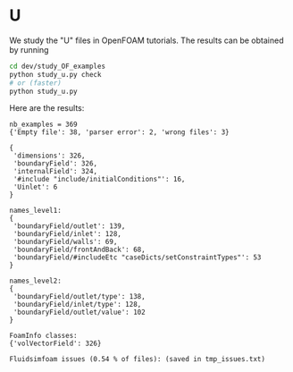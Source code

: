 # U

We study the "U" files in OpenFOAM tutorials. The results can be obtained
by running

```sh
cd dev/study_OF_examples
python study_u.py check
# or (faster)
python study_u.py
```

Here are the results:

```
nb_examples = 369
{'Empty file': 38, 'parser error': 2, 'wrong files': 3}

{
 'dimensions': 326,
 'boundaryField': 326,
 'internalField': 324,
 '#include "include/initialConditions"': 16,
 'Uinlet': 6
}

names_level1:
{
 'boundaryField/outlet': 139,
 'boundaryField/inlet': 128,
 'boundaryField/walls': 69,
 'boundaryField/frontAndBack': 68,
 'boundaryField/#includeEtc "caseDicts/setConstraintTypes"': 53
}

names_level2:
{
 'boundaryField/outlet/type': 138,
 'boundaryField/inlet/type': 128,
 'boundaryField/outlet/value': 102
}

FoamInfo classes:
{'volVectorField': 326}

Fluidsimfoam issues (0.54 % of files): (saved in tmp_issues.txt)

```
